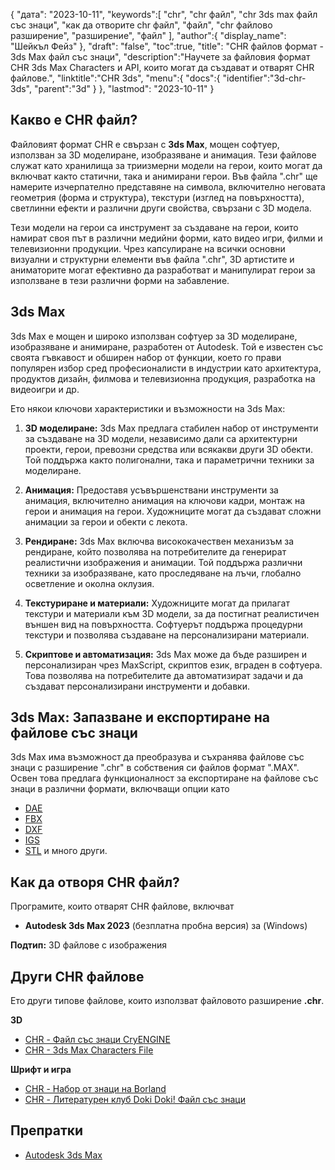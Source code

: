 {
"дата": "2023-10-11",
   "keywords":[
"chr",
"chr файл",
"chr 3ds max файл със знаци",
"как да отворите chr файл",
"файл",
"chr файлово разширение",
"разширение",
"файл"
],
   "author":{
"display_name": "Шейкъл Фейз"
},
"draft": "false",
"toc":true,
"title": "CHR файлов формат - 3ds Max файл със знаци",
   "description":"Научете за файловия формат CHR 3ds Max Characters и API, които могат да създават и отварят CHR файлове.",
   "linktitle":"CHR 3ds",
   "menu":{
      "docs":{
         "identifier":"3d-chr-3ds",
         "parent":"3d"
}
},
"lastmod": "2023-10-11"
}

## Какво е CHR файл?

Файловият формат CHR е свързан с **3ds Max**, мощен софтуер, използван за 3D моделиране, изобразяване и анимация. Тези файлове служат като хранилища за триизмерни модели на герои, които могат да включват както статични, така и анимирани герои. Във файла ".chr" ще намерите изчерпателно представяне на символа, включително неговата геометрия (форма и структура), текстури (изглед на повърхността), светлинни ефекти и различни други свойства, свързани с 3D модела.

Тези модели на герои са инструмент за създаване на герои, които намират своя път в различни медийни форми, като видео игри, филми и телевизионни продукции. Чрез капсулиране на всички основни визуални и структурни елементи във файла ".chr", 3D артистите и аниматорите могат ефективно да разработват и манипулират герои за използване в тези различни форми на забавление.

## 3ds Max

3ds Max е мощен и широко използван софтуер за 3D моделиране, изобразяване и анимиране, разработен от Autodesk. Той е известен със своята гъвкавост и обширен набор от функции, което го прави популярен избор сред професионалисти в индустрии като архитектура, продуктов дизайн, филмова и телевизионна продукция, разработка на видеоигри и др.

Ето някои ключови характеристики и възможности на 3ds Max:

1. **3D моделиране:** 3ds Max предлага стабилен набор от инструменти за създаване на 3D модели, независимо дали са архитектурни проекти, герои, превозни средства или всякакви други 3D обекти. Той поддържа както полигонални, така и параметрични техники за моделиране.
    



2. **Анимация:** Предоставя усъвършенствани инструменти за анимация, включително анимация на ключови кадри, монтаж на герои и анимация на герои. Художниците могат да създават сложни анимации за герои и обекти с лекота.
    



3. **Рендиране:** 3ds Max включва висококачествен механизъм за рендиране, който позволява на потребителите да генерират реалистични изображения и анимации. Той поддържа различни техники за изобразяване, като проследяване на лъчи, глобално осветление и околна оклузия.
    



4. **Текстуриране и материали:** Художниците могат да прилагат текстури и материали към 3D модели, за да постигнат реалистичен външен вид на повърхността. Софтуерът поддържа процедурни текстури и позволява създаване на персонализирани материали.
       




5. **Скриптове и автоматизация:** 3ds Max може да бъде разширен и персонализиран чрез MaxScript, скриптов език, вграден в софтуера. Това позволява на потребителите да автоматизират задачи и да създават персонализирани инструменти и добавки.

## 3ds Max: Запазване и експортиране на файлове със знаци

3ds Max има възможност да преобразува и съхранява файлове със знаци с разширение ".chr" в собствения си файлов формат ".MAX". Освен това предлага функционалност за експортиране на файлове със знаци в различни формати, включващи опции като

- [DAE](/bg/3d/dae/)
- [FBX](/bg/3d/fbx/)
- [DXF](/bg/cad/dxf/)
- [IGS](/bg/cad/igs/)
- [STL](/bg/cad/stl/) и много други.

## Как да отворя CHR файл?

Програмите, които отварят CHR файлове, включват

- **Autodesk 3ds Max 2023** (безплатна пробна версия) за (Windows)

**Подтип:** 3D файлове с изображения

## Други CHR файлове

Ето други типове файлове, които използват файловото разширение **.chr**.

**3D**
- [CHR - Файл със знаци CryENGINE](/bg/3d/chr-cryengine/)
- [CHR - 3ds Max Characters File](/bg/3d/chr-3ds/)

**Шрифт и игра**
- [CHR - Набор от знаци на Borland](/bg/font/chr/)
- [CHR - Литературен клуб Doki Doki! Файл със знаци](/bg/game/chr-doki/)

## Препратки
* [Autodesk 3ds Max](https://en.wikipedia.org/wiki/Autodesk_3ds_Max)

